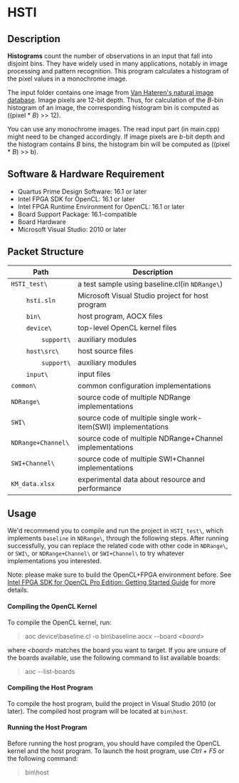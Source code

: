 # HSTI

## Description
<b>Histograms</b> count the number of observations in an input that fall into disjoint bins. They have widely used in many applications, notably in image processing and pattern recognition. This program calculates a histogram of the pixel values in a monochrome image.

The input folder contains one image from [Van Hateren's natural image database](http://www.kyb.tuebingen.mpg.de/?id=227 "Title"). Image pixels are 12-bit depth. Thus, for calculation of the <i>B</i>-bin histogram of an image, the corresponding histogram bin is computed as ((pixel * <i>B</i>) >> 12). 

You can use any monochrome images. The read input part (in main.cpp) might need to be changed accordingly. If image pixels are <i>b</i>-bit depth and the histogram contains <i>B</i> bins, the histogram bin will be computed as ((pixel * <i>B</i>) >> b).

## Software & Hardware Requirement

- Quartus Prime Design Software: 16.1 or later
- Intel FPGA SDK for OpenCL: 16.1 or later
- Intel FPGA Runtime Environment for OpenCL: 16.1 or later
- Board Support Package: 16.1-compatible
- Board Hardware
- Microsoft Visual Studio: 2010 or later


## Packet Structure

Path|Description
-|-
`HSTI_test\` | a test sample using baseline.cl(in  `NDRange\`)
&nbsp;&nbsp;&nbsp;&nbsp;&nbsp;&nbsp;&nbsp;&nbsp;`hsti.sln` | Microsoft Visual Studio project for host program
&nbsp;&nbsp;&nbsp;&nbsp;&nbsp;&nbsp;&nbsp;&nbsp;`bin\` | host program, AOCX files
&nbsp;&nbsp;&nbsp;&nbsp;&nbsp;&nbsp;&nbsp;&nbsp;`device\` | top-level OpenCL kernel files
&nbsp;&nbsp;&nbsp;&nbsp;&nbsp;&nbsp;&nbsp;&nbsp;&nbsp;&nbsp;&nbsp;&nbsp;&nbsp;&nbsp;&nbsp;&nbsp;`support\` | auxiliary modules
&nbsp;&nbsp;&nbsp;&nbsp;&nbsp;&nbsp;&nbsp;&nbsp;`host\src\` | host source files
&nbsp;&nbsp;&nbsp;&nbsp;&nbsp;&nbsp;&nbsp;&nbsp;&nbsp;&nbsp;&nbsp;&nbsp;&nbsp;&nbsp;&nbsp;&nbsp;`support\` | auxiliary modules
&nbsp;&nbsp;&nbsp;&nbsp;&nbsp;&nbsp;&nbsp;&nbsp;`input\` | input files
`common\` | common configuration implementations
`NDRange\` | source code of multiple NDRange implementations
`SWI\` | source code of multiple single work-item(SWI) implementations
`NDRange+Channel\` | source code of multiple NDRange+Channel implementations
`SWI+Channel\` | source code of multiple SWI+Channel implementations
`KM_data.xlsx` | experimental data about resource and performance

## Usage
We'd recommend you to compile and run the project in `HSTI_test\`, which implements `baseline` in `NDRange\`, through the following steps. After running successfully, you can replace the related code with other code in `NDRange\`, or `SWI\`, or `NDRange+Channel\` or `SWI+Channel\` to try whatever implementations you interested.

Note: please make sure to build the OpenCL+FPGA environment before.
See [Intel FPGA SDK for OpenCL Pro Edition: Getting Started Guide](https://www.intel.com/content/www/us/en/programmable/documentation/mwh1391807309901.html#mwh1391807297091 "Title") for more details.

#### Compiling the OpenCL Kernel
To compile the OpenCL kernel, run:
> aoc device\baseline.cl -o bin\baseline.aocx --board <i>\<board></i>

where <i>\<board></i> matches the board you want to target. If you are unsure of the boards available, use the following command to list available boards:
> aoc --list-boards

#### Compiling the Host Program
To compile the host program, build the project in Visual Studio 2010 (or later). The compiled host program will be located at `bin\host`.

#### Running the Host Program
Before running the host program, you should have compiled the OpenCL kernel and the host program. To launch the host program, use <i>Ctrl + F5</i> or the following command:
> bin\host
